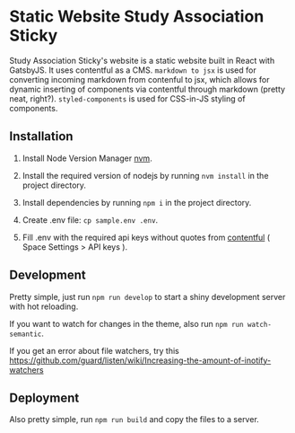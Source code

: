# Static Website Study Association Sticky
Study Association Sticky's website is a static website built in React with GatsbyJS. It uses contentful as a CMS. `markdown to jsx` is used for converting incoming markdown from contenful to jsx, which allows for dynamic inserting of components via contentful through markdown (pretty neat, right?). `styled-components` is used for CSS-in-JS styling of components. 

## Installation
1. Install Node Version Manager [nvm](https://github.com/creationix/nvm). 
   
2. Install the required version of nodejs by running `nvm install` in the project directory.
   
3. Install dependencies by running `npm i` in the project directory.
   
4. Create .env file: `cp sample.env .env`.
   
5. Fill .env with the required api keys without quotes from [contentful](https://app.contentful.com/) ( Space Settings > API keys ).

## Development
Pretty simple, just run `npm run develop` to start a shiny development server with hot reloading.

If you want to watch for changes in the theme, also run `npm run watch-semantic`.

If you get an error about file watchers, try this https://github.com/guard/listen/wiki/Increasing-the-amount-of-inotify-watchers

## Deployment
Also pretty simple, run `npm run build` and copy the files to a server. 
